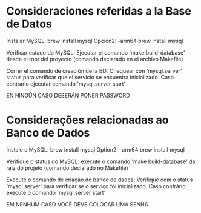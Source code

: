 # Consideraciones referidas a la Base de Datos

Instalar MySQL: brew install mysql Opción2: -arm64 brew install mysql

Verificar estado de MySQL: Ejecutar el comando 'make build-database' desde el root del proyecto (comando declarado en el archivo Makefile)

Correr el comando de creación de la BD: Chequear con 'mysql.server' status para verificar que el servicio se encuentra inicializado. Caso contrario ejecutar comando 'mysql.server start'

EN NINGÚN CASO DEBERÁN PONER PASSWORD


# Considerações relacionadas ao Banco de Dados

Instale o MySQL: brew install mysql Option2: -arm64 brew install mysql

Verifique o status do MySQL: execute o comando 'make build-database' da raiz do projeto (comando declarado no Makefile)

Execute o comando de criação do banco de dados: Verifique com o status 'mysql.server' para verificar se o serviço foi inicializado. Caso contrário, execute o comando 'mysql.server start'

EM NENHUM CASO VOCÊ DEVE COLOCAR UMA SENHA

